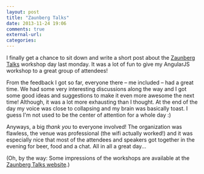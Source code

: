 ```yaml
---
layout: post
title: "Zaunberg Talks"
date: 2013-11-24 19:06
comments: true
external-url: 
categories: 
---
```


I finally get a chance to sit down and write a short post about the
[Zaunberg Talks](http://zaunberg-talks.de/berlin2013/) workshop day last
monday. It was a lot of fun
to give my AngularJS workshop to a great group of attendees!

 From
the feedback I got so far, everyone there – me included – had a great time.
We had some very interesting discussions along the way and I got some
good ideas and suggestions to make it even more awesome the next time! Although, it was a lot more exhausting than I thought. At the end of the
day my voice was close to collapsing and my brain was basically toast. I
guess I'm not used to be the center of attention for a whole day :)

Anyways, a big _thank you_ to everyone involved! The organization was
flawless, the venue was professional (the wifi actually worked!) and it
was especially nice that most of the attendees and speakers got together in
the evening for beer, food and a chat. All in all a great day...

(Oh, by the way: Some impressions of the workshops are available at the [Zaunberg Talks
website](http://zaunberg-talks.de/berlin2013/impressions).)
